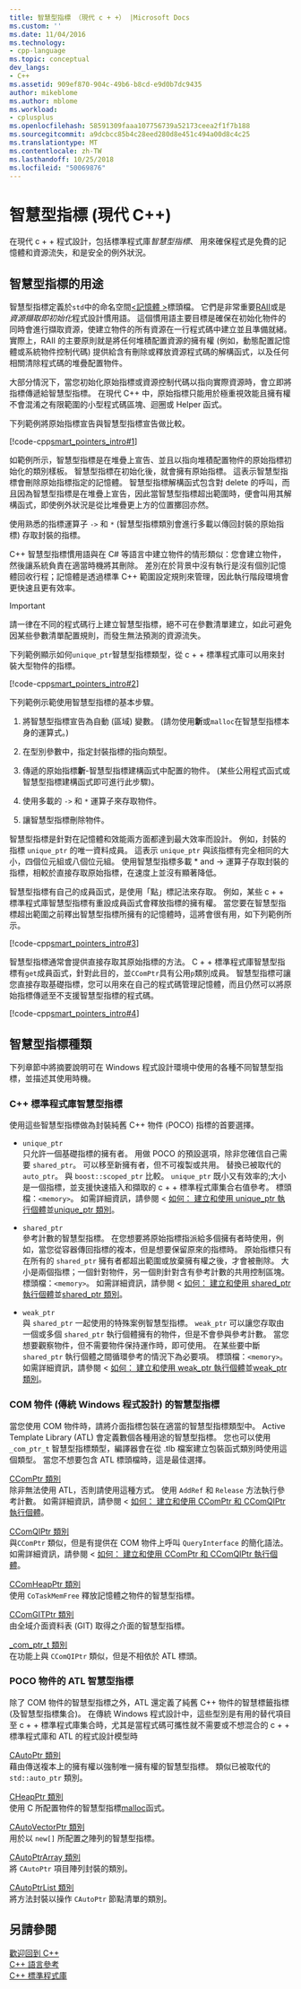 ```yaml
---
title: 智慧型指標 （現代 c + +） |Microsoft Docs
ms.custom: ''
ms.date: 11/04/2016
ms.technology:
- cpp-language
ms.topic: conceptual
dev_langs:
- C++
ms.assetid: 909ef870-904c-49b6-b8cd-e9d0b7dc9435
author: mikeblome
ms.author: mblome
ms.workload:
- cplusplus
ms.openlocfilehash: 58591309faaa107756739a52173ceea2f1f7b188
ms.sourcegitcommit: a9dcbcc85b4c28eed280d8e451c494a00d8c4c25
ms.translationtype: MT
ms.contentlocale: zh-TW
ms.lasthandoff: 10/25/2018
ms.locfileid: "50069876"
---
```

# <a name="smart-pointers-modern-c"></a>智慧型指標 (現代 C++)

在現代 c + + 程式設計，包括標準程式庫*智慧型指標*、 用來確保程式是免費的記憶體和資源流失，和是安全的例外狀況。

## <a name="uses-for-smart-pointers"></a>智慧型指標的用途

智慧型指標定義於`std`中的命名空間[\<記憶體 >](../standard-library/memory.md)標頭檔。 它們是非常重要[RAII](../cpp/objects-own-resources-raii.md)或是*資源擷取即初始化*程式設計慣用語。 這個慣用語主要目標是確保在初始化物件的同時會進行擷取資源，使建立物件的所有資源在一行程式碼中建立並且準備就緒。 實際上，RAII 的主要原則就是將任何堆積配置資源的擁有權 (例如，動態配置記憶體或系統物件控制代碼) 提供給含有刪除或釋放資源程式碼的解構函式，以及任何相關清除程式碼的堆疊配置物件。

大部分情況下，當您初始化原始指標或資源控制代碼以指向實際資源時，會立即將指標傳遞給智慧型指標。 在現代 C++ 中，原始指標只能用於極重視效能且擁有權不會混淆之有限範圍的小型程式碼區塊、迴圈或 Helper 函式。

下列範例將原始指標宣告與智慧型指標宣告做比較。

[!code-cpp[smart_pointers_intro#1](../cpp/codesnippet/CPP/smart-pointers-modern-cpp_1.cpp)]

如範例所示，智慧型指標是在堆疊上宣告、並且以指向堆積配置物件的原始指標初始化的類別樣板。 智慧型指標在初始化後，就會擁有原始指標。 這表示智慧型指標會刪除原始指標指定的記憶體。 智慧型指標解構函式包含對 delete 的呼叫，而且因為智慧型指標是在堆疊上宣告，因此當智慧型指標超出範圍時，便會叫用其解構函式，即使例外狀況是從比堆疊更上方的位置擲回亦然。

使用熟悉的指標運算子 `->` 和 `*` (智慧型指標類別會進行多載以傳回封裝的原始指標) 存取封裝的指標。

C++ 智慧型指標慣用語與在 C# 等語言中建立物件的情形類似：您會建立物件，然後讓系統負責在適當時機將其刪除。 差別在於背景中沒有執行是沒有個別記憶體回收行程；記憶體是透過標準 C++ 範圍設定規則來管理，因此執行階段環境會更快速且更有效率。

> [!IMPORTANT]
>  請一律在不同的程式碼行上建立智慧型指標，絕不可在參數清單建立，如此可避免因某些參數清單配置規則，而發生無法預測的資源流失。

下列範例顯示如何`unique_ptr`智慧型指標類型，從 c + + 標準程式庫可以用來封裝大型物件的指標。

[!code-cpp[smart_pointers_intro#2](../cpp/codesnippet/CPP/smart-pointers-modern-cpp_2.cpp)]

下列範例示範使用智慧型指標的基本步驟。

1. 將智慧型指標宣告為自動 (區域) 變數。 (請勿使用**新**或`malloc`在智慧型指標本身的運算式。)

1. 在型別參數中，指定封裝指標的指向類型。

1. 傳遞的原始指標**新**-智慧型指標建構函式中配置的物件。 (某些公用程式函式或智慧型指標建構函式即可進行此步驟)。

1. 使用多載的 `->` 和 `*` 運算子來存取物件。

1. 讓智慧型指標刪除物件。

智慧型指標是針對在記憶體和效能兩方面都達到最大效率而設計。 例如，封裝的指標 `unique_ptr` 的唯一資料成員。 這表示 `unique_ptr` 與該指標有完全相同的大小，四個位元組或八個位元組。 使用智慧型指標多載 * and -> 運算子存取封裝的指標，相較於直接存取原始指標，在速度上並沒有顯著降低。

智慧型指標有自己的成員函式，是使用「點」標記法來存取。 例如，某些 c + + 標準程式庫智慧型指標有重設成員函式會釋放指標的擁有權。 當您要在智慧型指標超出範圍之前釋出智慧型指標所擁有的記憶體時，這將會很有用，如下列範例所示。

[!code-cpp[smart_pointers_intro#3](../cpp/codesnippet/CPP/smart-pointers-modern-cpp_3.cpp)]

智慧型指標通常會提供直接存取其原始指標的方法。 C + + 標準程式庫智慧型指標有`get`成員函式，針對此目的，並`CComPtr`具有公用`p`類別成員。 智慧型指標可讓您直接存取基礎指標，您可以用來在自己的程式碼管理記憶體，而且仍然可以將原始指標傳遞至不支援智慧型指標的程式碼。

[!code-cpp[smart_pointers_intro#4](../cpp/codesnippet/CPP/smart-pointers-modern-cpp_4.cpp)]

## <a name="kinds-of-smart-pointers"></a>智慧型指標種類

下列章節中將摘要說明可在 Windows 程式設計環境中使用的各種不同智慧型指標，並描述其使用時機。

### <a name="c-standard-library-smart-pointers"></a>C++ 標準程式庫智慧型指標

使用這些智慧型指標做為封裝純舊 C++ 物件 (POCO) 指標的首要選擇。

- `unique_ptr`<br/>
   只允許一個基礎指標的擁有者。 用做 POCO 的預設選項，除非您確信自己需要 `shared_ptr`。 可以移至新擁有者，但不可複製或共用。 替換已被取代的 `auto_ptr`。 與 `boost::scoped_ptr` 比較。 `unique_ptr` 既小又有效率的;大小是一個指標，並支援快速插入和擷取的 c + + 標準程式庫集合右值參考。 標頭檔：`<memory>`。 如需詳細資訊，請參閱 <<c0> [ 如何： 建立和使用 unique_ptr 執行個體](../cpp/how-to-create-and-use-unique-ptr-instances.md)並[unique_ptr 類別](../standard-library/unique-ptr-class.md)。

- `shared_ptr`<br/>
   參考計數的智慧型指標。 在您想要將原始指標指派給多個擁有者時使用，例如，當您從容器傳回指標的複本，但是想要保留原來的指標時。 原始指標只有在所有的 `shared_ptr` 擁有者都超出範圍或放棄擁有權之後，才會被刪除。 大小是兩個指標；一個針對物件，另一個則針對含有參考計數的共用控制區塊。 標頭檔：`<memory>`。 如需詳細資訊，請參閱 <<c0> [ 如何： 建立和使用 shared_ptr 執行個體](../cpp/how-to-create-and-use-shared-ptr-instances.md)並[shared_ptr 類別](../standard-library/shared-ptr-class.md)。

- `weak_ptr`<br/>
    與 `shared_ptr` 一起使用的特殊案例智慧型指標。 `weak_ptr` 可以讓您存取由一個或多個 `shared_ptr` 執行個體擁有的物件，但是不會參與參考計數。 當您想要觀察物件，但不需要物件保持運作時，即可使用。 在某些要中斷 `shared_ptr` 執行個體之間循環參考的情況下為必要項。 標頭檔：`<memory>`。 如需詳細資訊，請參閱 <<c0> [ 如何： 建立和使用 weak_ptr 執行個體](../cpp/how-to-create-and-use-weak-ptr-instances.md)並[weak_ptr 類別](../standard-library/weak-ptr-class.md)。

### <a name="smart-pointers-for-com-objects-classic-windows-programming"></a>COM 物件 (傳統 Windows 程式設計) 的智慧型指標

當您使用 COM 物件時，請將介面指標包裝在適當的智慧型指標類型中。 Active Template Library (ATL) 會定義數個各種用途的智慧型指標。 您也可以使用 `_com_ptr_t` 智慧型指標類型，編譯器會在從 .tlb 檔案建立包裝函式類別時使用這個類型。 當您不想要包含 ATL 標頭檔時，這是最佳選擇。

[CComPtr 類別](../atl/reference/ccomptr-class.md)<br/>
除非無法使用 ATL，否則請使用這種方式。 使用 `AddRef` 和 `Release` 方法執行參考計數。 如需詳細資訊，請參閱 <<c0> [ 如何： 建立和使用 CComPtr 和 CComQIPtr 執行個體](../cpp/how-to-create-and-use-ccomptr-and-ccomqiptr-instances.md)。

[CComQIPtr 類別](../atl/reference/ccomqiptr-class.md)<br/>
與`CComPtr` 類似，但是有提供在 COM 物件上呼叫 `QueryInterface` 的簡化語法。 如需詳細資訊，請參閱 <<c0> [ 如何： 建立和使用 CComPtr 和 CComQIPtr 執行個體](../cpp/how-to-create-and-use-ccomptr-and-ccomqiptr-instances.md)。

[CComHeapPtr 類別](../atl/reference/ccomheapptr-class.md)<br/>
使用 `CoTaskMemFree` 釋放記憶體之物件的智慧型指標。

[CComGITPtr 類別](../atl/reference/ccomgitptr-class.md)<br/>
由全域介面資料表 (GIT) 取得之介面的智慧型指標。

[_com_ptr_t 類別](../cpp/com-ptr-t-class.md)<br/>
在功能上與 `CComQIPtr` 類似，但是不相依於 ATL 標頭。

### <a name="atl-smart-pointers-for-poco-objects"></a>POCO 物件的 ATL 智慧型指標

除了 COM 物件的智慧型指標之外，ATL 還定義了純舊 C++ 物件的智慧標籤指標 (及智慧型指標集合)。 在傳統 Windows 程式設計中，這些型別是有用的替代項目至 c + + 標準程式庫集合時，尤其是當程式碼可攜性就不需要或不想混合的 c + + 標準程式庫和 ATL 的程式設計模型時

[CAutoPtr 類別](../atl/reference/cautoptr-class.md)<br/>
藉由傳送複本上的擁有權以強制唯一擁有權的智慧型指標。 類似已被取代的 `std::auto_ptr` 類別。

[CHeapPtr 類別](../atl/reference/cheapptr-class.md)<br/>
使用 C 所配置物件的智慧型指標[malloc](../c-runtime-library/reference/malloc.md)函式。

[CAutoVectorPtr 類別](../atl/reference/cautovectorptr-class.md)<br/>
用於以 `new[]` 所配置之陣列的智慧型指標。

[CAutoPtrArray 類別](../atl/reference/cautoptrarray-class.md)<br/>
將 `CAutoPtr` 項目陣列封裝的類別。

[CAutoPtrList 類別](../atl/reference/cautoptrlist-class.md)<br/>
將方法封裝以操作 `CAutoPtr` 節點清單的類別。

## <a name="see-also"></a>另請參閱

[歡迎回到 C++](../cpp/welcome-back-to-cpp-modern-cpp.md)<br/>
[C++ 語言參考](../cpp/cpp-language-reference.md)<br/>
[C++ 標準程式庫](../standard-library/cpp-standard-library-reference.md)